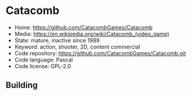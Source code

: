 # Catacomb

- Home: https://github.com/CatacombGames/Catacomb
- Media: https://en.wikipedia.org/wiki/Catacomb_(video_game)
- State: mature, inactive since 1989 
- Keyword: action, shooter, 2D, content commercial
- Code repository: https://github.com/CatacombGames/Catacomb.git
- Code language: Pascal
- Code license: GPL-2.0

## Building

